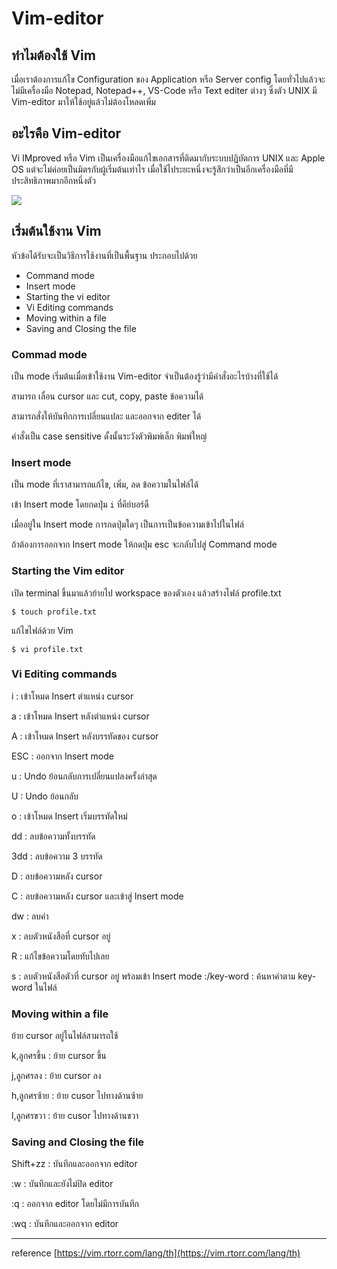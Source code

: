 # Vim-editor

## ทำไมต้องใช้ Vim
เมื่อเราต้องการแก้ไข Configuration ของ Application หรือ Server config โดยทั่วไปแล้วจะไม่มีเครื่องมือ Notepad, Notepad++, VS-Code หรือ Text editer ต่างๆ ซึ่งตัว UNIX มี Vim-editor มาให้ใช้อยู่แล้วไม่ต้องโหลดเพิ่ม

## อะไรคือ Vim-editor
Vi IMproved หรือ Vim เป็นเครื่องมือแก้ไขเอกสารที่ติดมากับระบบปฏิบัตการ UNIX และ Apple OS แต่จะไม่ค่อยเป็นมิตรกับผู้เริ่มต้นเท่าไร เมื่อใช้ไประยะหนึ่งจะรู้สึกว่าเป็นอีกเครื่องมือที่มีประสิทธิภาพมากอีกหนึ่งตัว

<img src="https://i.stack.imgur.com/BN6vl.png" />

## เริ่มต้นใช้งาน Vim
หัวข้อได้รับจะเป็นวิธีการใช้งานที่เป็นพื้นฐาน ประกอบไปด้วย
- Command mode
- Insert mode
- Starting the vi editor
- Vi Editing commands
- Moving within a file
- Saving and Closing the file

### Commad mode
เป็น mode เริ่มต้นเมื่อเข้าใช้งาน Vim-editor จำเป็นต้องรู้ว่ามีคำสั่งอะไรบ้างที่ใช้ได้

สามารถ เลื่อน cursor และ cut, copy, paste ข้อความได้

สามารถสั่งให้บันทึกการเปลี่ยนแปละ และออกจาก editer ได้

คำสั่งเป็น case sensitive ดั้งนั้นระวังตัวพิมพ์เล็ก พิมพ์ใหญ่

### Insert mode
เป็น mode ที่เราสามารถแก้ไข, เพิ่ม, ลด ข้อความในไฟล์ได้

เข้า Insert mode โดยกดปุ่ม `i` ที่คีย์บอร์ดื 

เมื่ออยู่ใน Insert mode การกดปุ่มใดๆ เป็นการเป็นข้อความเข้าไปในไฟล์

ถ้าต้องการออกจาก Insert mode ให้กดปุ่ม esc จะกลับไปสู่ Command mode

### Starting the Vim editor
เปิด terminal ขึ้นมาแล้วย้ายไป workspace ของตัวเอง แล้วสร้างไฟล์ profile.txt
```
$ touch profile.txt
```
แก้ไขไฟล์ด้วย Vim
```
$ vi profile.txt
```

### Vi Editing commands
i : เข้าโหมด Insert ตำแหน่ง cursor 

a : เข้าโหมด Insert หลังตำแหน่ง cursor

A : เข้าโหมด Insert หลังบรรทัดของ cursor

ESC : ออกจาก Insert mode

u : Undo ย้อนกลับการเปลี่ยนแปลงครั้งล่าสุด

U : Undo ย้อนกลับ

o : เข้าโหมด Insert เริ่มบรรทัดใหม่

dd : ลบข้อความทั้งบรรทัด

3dd : ลบข้อความ 3 บรรทัด

D : ลบข้อความหลัง cursor

C : ลบข้อความหลัง cursor และเข้าสู่ Insert mode

dw : ลบคำ

x : ลบตัวหนังสือที่ cursor อยู่

R : แก้ไขข้อความโดยทับไปเลย

s : ลบตัวหนังสือตัวที่ cursor อยู่ พร้อมเข้า Insert mode
:/key-word : ค้นหาคำตาม key-word ในไฟล์

### Moving within a file
ย้าย cursor อยู่ในไฟล์สามารถใช้

k,ลูกศรขึ้น : ย้าย cursor ขึ้น

j,ลูกศรลง : ย้าย cursor ลง

h,ลูกศรซ้าย : ย้าย cusor ไปทางด้านซ้าย

l,ลูกศรขวา : ย้าย cusor ไปทางด้านขวา

### Saving and Closing the file
Shift+zz : บันทึกและออกจาก editor

:w : บันทึกและยังไม่ปิด editor

:q : ออกจาก editor โดยไม่มีการบันทึก

:wq : บันทึกและออกจาก editor

---
reference [https://vim.rtorr.com/lang/th](https://vim.rtorr.com/lang/th)

